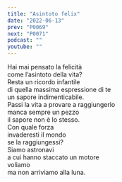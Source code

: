 ```yaml
---
title: "Asintoto felix"
date: "2022-06-13"
prev: "P0069"
next: "P0071"
podcast: ""
youtube: ""
---
```


Hai mai pensato la felicità  
come l’asintoto della vita?  
Resta un ricordo infantile  
di quella massima espressione di te  
un sapore indimenticabile.  
Passi la vita a provare a raggiungerlo  
manca sempre un pezzo  
il sapore non è lo stesso.  
Con quale forza  
invaderesti il mondo  
se la raggiungessi?  
Siamo astronavi  
a cui hanno staccato un motore  
voliamo  
ma non arriviamo alla luna.
